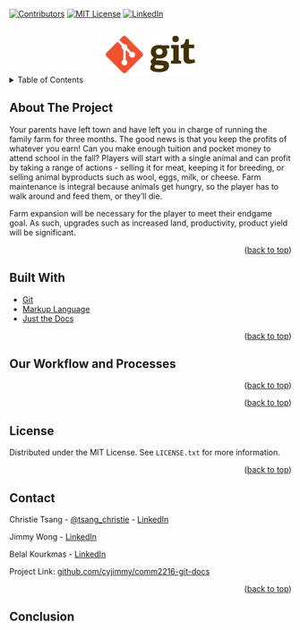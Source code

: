 <div id="top"></div>

[![Contributors][contributors-shield]][contributors-url]
[![MIT License][license-shield]][license-url]
[![LinkedIn][linkedin-shield]][linkedin-url]



<!-- PROJECT LOGO -->
<br />
<div align="center">
  <a href="https://github.com/cyjimmy/comm2216-git-docs">
    <img src="images/gitLogo.png" alt="gitLogo" width="160" height="67">
  </a>

</div>

<!-- TABLE OF CONTENTS -->
<details>
  <summary>Table of Contents</summary>
  <ol>
    <li>
      <a href="#about-the-project">About The Project</a>
      <ul>
        <li><a href="#built-with">Built With</a></li>
      </ul>
    </li>
    <li>
      <a href="#getting-started">Getting Started</a>
      <ul>
        <li><a href="#workflow">Workflow</a></li>
        <li><a href="#installation">Installation</a></li>
      </ul>
    </li>
    <li><a href="#license">License</a></li>
    <li><a href="#contact">Contact</a></li>
    <li><a href="#conclusion">Conclusion</a></li>
  </ol>
</details>



<!-- ABOUT THE PROJECT -->
## About The Project



Your parents have left town and have left you in charge of running the family farm for three months.
The good news is that you keep the profits of whatever you earn!  Can you make enough tuition and pocket money to attend school in the fall?
Players will start with a single animal and can profit by taking a range of actions - selling it for meat, keeping it for breeding, or
selling animal byproducts such as wool, eggs, milk, or cheese. Farm maintenance is integral because animals get hungry, so the player has to walk
around and feed them, or they’ll die.  

Farm expansion will be necessary for the player to meet their endgame goal.  As such, upgrades such as increased
land, productivity, product yield will be significant.


<p align="right">(<a href="#top">back to top</a>)</p>


## Built With

* [Git](https://openjfx.io/)
* [Markup Language](https://github.com/AlmasB/FXGL/wiki/FXGL-11)
* [Just the Docs](https://www.mysql.com/)

<p align="right">(<a href="#top">back to top</a>)</p>

<!-- GETTING STARTED -->
<!-- WORKFLOW -->
## Our Workflow and Processes



<p align="right">(<a href="#top">back to top</a>)</p>

<p align="right">(<a href="#top">back to top</a>)</p>


<!-- LICENSE -->
## License

Distributed under the MIT License. See `LICENSE.txt` for more information.

<p align="right">(<a href="#top">back to top</a>)</p>

<!-- CONTACT -->
## Contact

Christie Tsang - [@tsang_christie](https://twitter.com/tsang_christie) - [LinkedIn](https://www.linkedin.com/in/christietsang/)

Jimmy Wong - [LinkedIn](https://www.linkedin.com/in/cy-jimmy-wong/)

Belal Kourkmas - [LinkedIn](https://www.linkedin.com/in/belal-kourkmas/)

Project Link: [github.com/cyjimmy/comm2216-git-docs](https://github.com/cyjimmy/comm2216-git-docs)

<p align="right">(<a href="#top">back to top</a>)</p>


<!-- CONCLUSION -->
## Conclusion



<!-- MARKDOWN LINKS & IMAGES -->
<!-- https://www.markdownguide.org/basic-syntax/#reference-style-links -->
[contributors-shield]: https://img.shields.io/github/contributors/christietsang/2522-Term-Project-ChristieBelal.svg?style=for-the-badge
[contributors-url]: https://github.com/christietsang/2522-Term-Project-ChristieBelal/graphs/contributors
[license-shield]: https://img.shields.io/github/license/othneildrew/Best-README-Template.svg?style=for-the-badge
[license-url]: https://github.com/christietsang/2522-Term-Project-ChristieBelal/blob/main/LICENSE
[linkedin-shield]: https://img.shields.io/badge/-LinkedIn-black.svg?style=for-the-badge&logo=linkedin&colorB=555
[linkedin-url]: https://www.linkedin.com/in/christietsang/
[product-screenshot]: images/mainmenu.png
